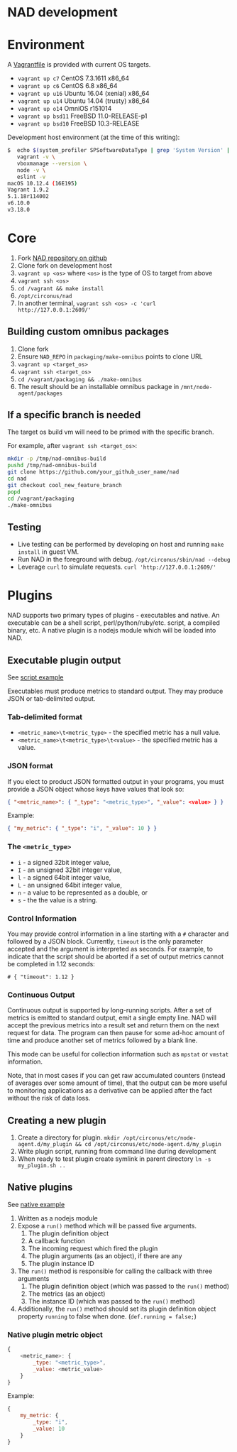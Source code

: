 # NAD development

# Environment

A [Vagrantfile](Vagrantfile) is provided with current OS targets.

* `vagrant up c7` CentOS 7.3.1611 x86_64
* `vagrant up c6` CentOS 6.8 x86_64
* `vagrant up u16` Ubuntu 16.04 (xenial) x86_64
* `vagrant up u14` Ubuntu 14.04 (trusty) x86_64
* `vagrant up o14` OmniOS r151014
* `vagrant up bsd11` FreeBSD 11.0-RELEASE-p1
* `vagrant up bsd10` FreeBSD 10.3-RELEASE

Development host environment (at the time of this writing):

```sh
$  echo $(system_profiler SPSoftwareDataType | grep 'System Version' | cut -d ':' -f 2) \
   vagrant -v \
   vboxmanage --version \
   node -v \
   eslint -v
macOS 10.12.4 (16E195)
Vagrant 1.9.2
5.1.18r114002
v6.10.0
v3.18.0
```

# Core

1. Fork [NAD repository on github](https://github.com/circonus-labs/nad)
1. Clone fork on development host
1. `vagrant up <os>` where `<os>` is the type of OS to target from above
1. `vagrant ssh <os>`
1. `cd /vagrant && make install`
1. `/opt/circonus/nad`
1. In another terminal, `vagrant ssh <os> -c 'curl http://127.0.0.1:2609/'`

## Building custom omnibus packages

1. Clone fork
1. Ensure `NAD_REPO` in `packaging/make-omnibus` points to clone URL
1. `vagrant up <target_os>`
1. `vagrant ssh <target_os>`
1. `cd /vagrant/packaging && ./make-omnibus`
1. The result should be an installable omnibus package in `/mnt/node-agent/packages`

## If a specific branch is needed

The target os build vm will need to be primed with the specific branch.

For example, after `vagrant ssh <target_os>`:

```sh
mkdir -p /tmp/nad-omnibus-build
pushd /tmp/nad-omnibus-build
git clone https://github.com/your_github_user_name/nad
cd nad
git checkout cool_new_feature_branch
popd
cd /vagrant/packaging
./make-omnibus
```

## Testing

* Live testing can be performed by developing on host and running `make install` in guest VM.
* Run NAD in the foreground with debug. `/opt/circonus/sbin/nad --debug`
* Leverage `curl` to simulate requests. `curl 'http://127.0.0.1:2609/'`

# Plugins

NAD supports two primary types of plugins - executables and native. An executable can be a shell script, perl/python/ruby/etc. script, a compiled binary, etc. A native plugin is a nodejs module which will be loaded into NAD.

## Executable plugin output

See [script example](examples/plugins/script)

Executables must produce metrics to standard output. They may produce JSON or tab-delimited output.  

### Tab-delimited format

* `<metric_name>\t<metric_type>` - the specified metric has a null value.
* `<metric_name>\t<metric_type>\t<value>` - the specified metric has a value.

### JSON format

If you elect to product JSON formatted output in your programs, you must provide a JSON object whose keys have values that look so:

```json
{ "<metric_name>": { "_type": "<metric_type>", "_value": <value> } }
```

Example:

```json
{ "my_metric": { "_type": "i", "_value": 10 } }
```

### The `<metric_type>`

* `i` - a signed 32bit integer value,
* `I` - an unsigned 32bit integer value,
* `l` - a signed 64bit integer value,
* `L` - an unsigned 64bit integer value,
* `n` - a value to be represented as a double, or
* `s` - the the value is a string.

### Control Information

You may provide control information in a line starting with a `#` character and followed by a JSON block.  Currently, `timeout` is the only  parameter accepted and the argument is interpreted as seconds.  For example, to indicate that the script should be aborted if a set of output metrics cannot be completed in 1.12 seconds:

`# { "timeout": 1.12 }`

### Continuous Output

Continuous output is supported by long-running scripts.  After a set of metrics is emitted to standard output, emit a single empty line. NAD  will accept the previous metrics into a result set and return them on the next request for data.  The program can then pause for some ad-hoc amount of time and produce another set of metrics followed by a blank line.

This mode can be useful for collection information such as `mpstat` or `vmstat` information.

Note, that in most cases if you can get raw accumulated counters (instead of averages over some amount of time), that the output can be more useful to monitoring applications as a derivative can be applied after the fact without the risk of data loss.


## Creating a new plugin

1. Create a directory for plugin. `mkdir /opt/circonus/etc/node-agent.d/my_plugin && cd /opt/circonus/etc/node-agent.d/my_plugin`
1. Write plugin script, running from command line during development
1. When ready to test plugin create symlink in parent directory `ln -s my_plugin.sh ..`


## Native plugins

See [native example](examples/plugins/native)

1. Written as a nodejs module
1. Expose a `run()` method which will be passed five arguments.
    1. The plugin definition object
    1. A callback function
    1. The incoming request which fired the plugin
    1. The plugin arguments (as an object), if there are any
    1. The plugin instance ID
1. The `run()` method is responsible for calling the callback with three arguments
    1. The plugin definition object (which was passed to the `run()` method)
    1. The metrics (as an object)
    1. The instance ID (which was passed to the `run()` method)
1. Additionally, the `run()` method should set its plugin definition object property `running` to false when done. (`def.running = false;`)

### Native plugin metric object

```js
{
    <metric_name>: {
        _type: "<metric_type>",
        _value: <metric_value>
    }
}
```

Example:

```js
{
    my_metric: {
        _type: "i",
        _value: 10
    }
}
```

